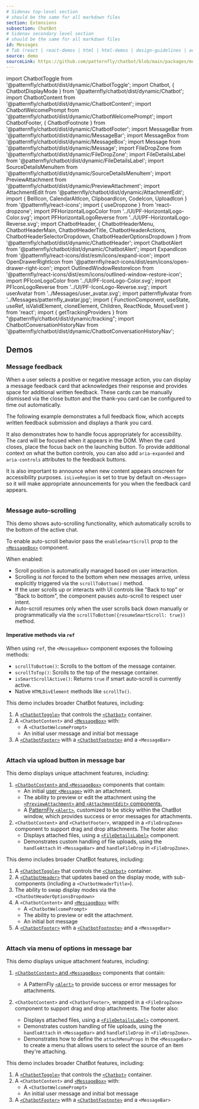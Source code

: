 ```yaml
---
# Sidenav top-level section
# should be the same for all markdown files
section: Extensions
subsection: ChatBot
# Sidenav secondary level section
# should be the same for all markdown files
id: Messages
# Tab (react | react-demos | html | html-demos | design-guidelines | accessibility)
source: demo
sourceLink: https://github.com/patternfly/chatbot/blob/main/packages/module/patternfly-docs/content/extensions/chatbot/examples/demos/demos.md
---
```


import ChatbotToggle from '@patternfly/chatbot/dist/dynamic/ChatbotToggle';
import Chatbot, { ChatbotDisplayMode } from '@patternfly/chatbot/dist/dynamic/Chatbot';
import ChatbotContent from '@patternfly/chatbot/dist/dynamic/ChatbotContent';
import ChatbotWelcomePrompt from '@patternfly/chatbot/dist/dynamic/ChatbotWelcomePrompt';
import ChatbotFooter, { ChatbotFootnote } from '@patternfly/chatbot/dist/dynamic/ChatbotFooter';
import MessageBar from '@patternfly/chatbot/dist/dynamic/MessageBar';
import MessageBox from '@patternfly/chatbot/dist/dynamic/MessageBox';
import Message from '@patternfly/chatbot/dist/dynamic/Message';
import FileDropZone from '@patternfly/chatbot/dist/dynamic/FileDropZone';
import FileDetailsLabel from '@patternfly/chatbot/dist/dynamic/FileDetailsLabel';
import SourceDetailsMenuItem from '@patternfly/chatbot/dist/dynamic/SourceDetailsMenuItem';
import PreviewAttachment from '@patternfly/chatbot/dist/dynamic/PreviewAttachment';
import AttachmentEdit from '@patternfly/chatbot/dist/dynamic/AttachmentEdit';
import { BellIcon, CalendarAltIcon, ClipboardIcon, CodeIcon, UploadIcon } from '@patternfly/react-icons';
import { useDropzone } from 'react-dropzone';
import PFHorizontalLogoColor from '../UI/PF-HorizontalLogo-Color.svg';
import PFHorizontalLogoReverse from '../UI/PF-HorizontalLogo-Reverse.svg';
import ChatbotHeader, {
ChatbotHeaderMenu,
ChatbotHeaderMain,
ChatbotHeaderTitle,
ChatbotHeaderActions,
ChatbotHeaderSelectorDropdown,
ChatbotHeaderOptionsDropdown
} from '@patternfly/chatbot/dist/dynamic/ChatbotHeader';
import ChatbotAlert from '@patternfly/chatbot/dist/dynamic/ChatbotAlert';
import ExpandIcon from '@patternfly/react-icons/dist/esm/icons/expand-icon';
import OpenDrawerRightIcon from '@patternfly/react-icons/dist/esm/icons/open-drawer-right-icon';
import OutlinedWindowRestoreIcon from '@patternfly/react-icons/dist/esm/icons/outlined-window-restore-icon';
import PFIconLogoColor from '../UI/PF-IconLogo-Color.svg';
import PFIconLogoReverse from '../UI/PF-IconLogo-Reverse.svg';
import userAvatar from '../Messages/user_avatar.svg';
import patternflyAvatar from '../Messages/patternfly_avatar.jpg';
import { FunctionComponent, useState, useRef, isValidElement, cloneElement, Children, ReactNode, MouseEvent } from 'react';
import { getTrackingProviders } from "@patternfly/chatbot/dist/dynamic/tracking";
import ChatbotConversationHistoryNav from '@patternfly/chatbot/dist/dynamic/ChatbotConversationHistoryNav';

## Demos

### Message feedback

When a user selects a positive or negative message action, you can display a message feedback card that acknowledges their response and provides space for additional written feedback. These cards can be manually dismissed via the close button and the thank-you card can be configured to time out automatically.

The following example demonstrates a full feedback flow, which accepts written feedback submission and displays a thank you card.

It also demonstrates how to handle focus appropriately for accessibility. The card will be focused when it appears in the DOM. When the card closes, place the focus back on the launching button. To provide additional context on what the button controls, you can also add `aria-expanded` and `aria-controls` attributes to the feedback buttons.

It is also important to announce when new content appears onscreen for accessibility purposes. `isLiveRegion` is set to true by default on `<Message>` so it will make appropriate announcements for you when the feedback card appears.

```js file="./Feedback.tsx"

```

### Message auto-scrolling

This demo shows auto-scrolling functionality, which automatically scrolls to the bottom of the active chat.

To enable auto-scroll behavior pass the `enableSmartScroll` prop to the [`<MessageBox>`](/extensions/chatbot/ui#message-box) component.

When enabled:

- Scroll position is automatically managed based on user interaction.
- Scrolling is _not_ forced to the bottom when new messages arrive, unless explicitly triggered via the `scrollToBottom()` method.
- If the user scrolls up or interacts with UI controls like "Back to top" or "Back to bottom", the component pauses auto-scroll to respect user intent.
- Auto-scroll resumes only when the user scrolls back down manually or programmatically via the `scrollToBottom({resumeSmartScroll: true})` method.

#### Imperative methods via `ref`

When using `ref`, the `<MessageBox>` component exposes the following methods:

- `scrollToBottom()`: Scrolls to the bottom of the message container.
- `scrollToTop()`: Scrolls to the top of the message container.
- `isSmartScrollActive()`: Returns `true` if smart auto-scroll is currently active.
- Native `HTMLDivElement` methods like `scrollTo()`.

This demo includes broader ChatBot features, including:

1. A [`<ChatbotToggle>`](/extensions/chatbot/ui#toggle) that controls the [`<Chatbot>`](/extensions/chatbot/ui#container) container.
2. A `<ChatbotContent>` and [`<MessageBox>`](/extensions/chatbot/ui#content-and-message-box) with:
   - A `<ChatbotWelcomePrompt>`
   - An initial user message and initial bot message
3. A [`<ChatbotFooter>`](/extensions/chatbot/ui#footer) with a [`<ChatbotFootnote>`](/extensions/chatbot/ui#footnote-with-popover) and a `<MessageBar>`

```js file="./ChatbotScrolling.tsx" isFullscreen

```

### Attach via upload button in message bar

This demo displays unique attachment features, including:

1. [`<ChatbotContent>` and `<MessageBox>`](/extensions/chatbot/ui#content-and-message-box) components that contain:
   - An initial [user `<Message>`](/extensions/chatbot/messages#user-messages) with an attachment.
   - The ability to preview or edit the attachment using the [`<PreviewAttachment>` and `<AttachmentEdit>` components.](/extensions/chatbot/messages##file-attachments)
   - A [PatternFly `<Alert>`](/components/alert), customized to be sticky within the ChatBot window, which provides success or error messages for attachments.
2. `<ChatbotContent>` and `<ChatbotFooter>`, wrapped in a `<FileDropZone>` component to support drag and drop attachments. The footer also:
   - Displays attached files, using a [`<FileDetailsLabel>`](/extensions/chatbot/messages#attachment-label) component.
   - Demonstrates custom handling of file uploads, using the `handleAttach` in `<MessageBar>` and `handleFileDrop` in `<FileDropZone>`.

This demo includes broader ChatBot features, including:

1. A [`<ChatbotToggle>`](/extensions/chatbot/ui#toggle) that controls the [`<Chatbot>`](/extensions/chatbot/ui#container) container.
2. A [`<ChatbotHeader>`](/extensions/chatbot/ui#header) that updates based on the display mode, with sub-components (including a `<ChatbotHeaderTitle>`).
3. The ability to swap display modes via the `<ChatbotHeaderOptionsDropdown>`
4. A `<ChatbotContent>` and [`<MessageBox>`](/extensions/chatbot/uir#content-and-message-box) with:
   - A `<ChatbotWelcomePrompt>`
   - The ability to preview or edit the attachment.
   - An initial bot message
5. A [`<ChatbotFooter>`](/extensions/chatbot/ui#footer) with a [`<ChatbotFootnote>`](/extensions/chatbot/ui#footnote-with-popover) and a `<MessageBar>`

```js file="./ChatbotAttachment.tsx" isFullscreen

```

### Attach via menu of options in message bar

This demo displays unique attachment features, including:

1. [`<ChatbotContent>` and `<MessageBox>`](/extensions/chatbot/ui#content-and-message-box) components that contain:
   - A PatternFly [`<Alert>`](/components/alert) to provide success or error messages for attachments.
2. `<ChatbotContent>` and `<ChatbotFooter>`, wrapped in a `<FileDropZone>` component to support drag and drop attachments. The footer also:

   - Displays attached files, using a [`<FileDetailsLabel>`](/extensions/chatbot/ui#attachment-label) component.
   - Demonstrates custom handling of file uploads, using the `handleAttach` in `<MessageBar>` and `handleFileDrop` in `<FileDropZone>`.
   - Demonstrates how to define the `attachMenuProps` in the `<MessageBar>` to create a menu that allows users to select the source of an item they're attaching.

This demo includes broader ChatBot features, including:

1. A [`<ChatbotToggle>`](/extensions/chatbot/ui#toggle) that controls the [`<Chatbot>`](/extensions/chatbot/ui#container) container.
2. A `<ChatbotContent>` and [`<MessageBox>`](/extensions/chatbot/ui#content-and-message-box) with:
   - A `<ChatbotWelcomePrompt>`
   - An initial user message and initial bot message
3. A [`<ChatbotFooter>`](/extensions/chatbot/ui#footer) with a [`<ChatbotFootnote>`](/extensions/chatbot/ui#footnote-with-popover) and a `<MessageBar>`

```js file="./ChatbotAttachmentMenu.tsx" isFullscreen

```
